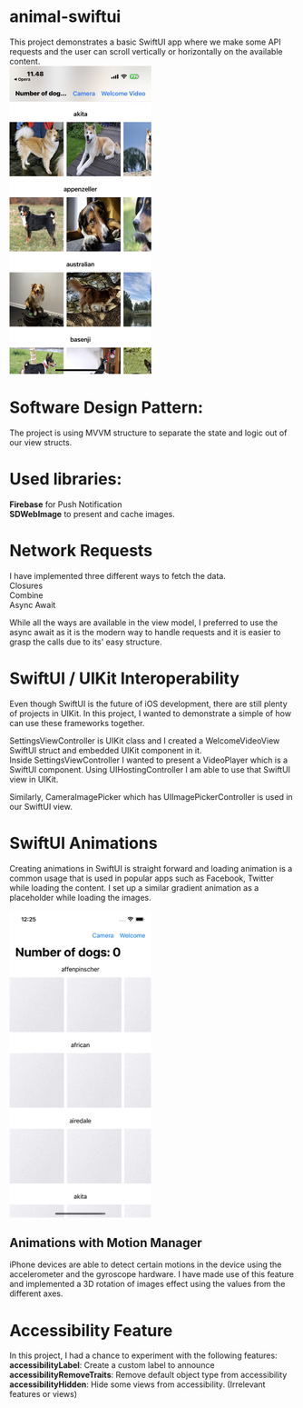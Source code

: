 # animal-swiftui

This project demonstrates a basic SwiftUI app where we make some API requests and the user can scroll vertically or horizontally on the available content. <br />
<img src="main-page.jpeg" alt="Screenshot" width="250">

# Software Design Pattern: 
The project is using MVVM structure to separate the state and logic out of our view structs. <br />

# Used libraries: 
**Firebase** for Push Notification <br />
**SDWebImage** to present and cache images.

# Network Requests
I have implemented three different ways to fetch the data. <br />
Closures <br />
Combine <br />
Async Await <br />

While all the ways are available in the view model, I preferred to use the async await as it is the modern way to handle requests and it is easier to grasp the calls due to its' easy structure.

# SwiftUI / UIKit Interoperability
Even though SwiftUI is the future of iOS development, there are still plenty of projects in UIKit. In this project, I wanted to demonstrate a simple of how can use these frameworks together. <br />

SettingsViewController is UIKit class and I created a WelcomeVideoView SwiftUI struct and embedded UIKit component in it. <br />
Inside SettingsViewController I wanted to present a VideoPlayer which is a SwiftUI component. Using UIHostingController I am able to use that SwiftUI view in UIKit. <br />

Similarly, CameraImagePicker which has UIImagePickerController  is used in our SwiftUI view.

# SwiftUI Animations
Creating animations in SwiftUI is straight forward and loading animation is a common usage that is used in popular apps such as Facebook, Twitter while loading the content. I set up a similar gradient animation as a placeholder while loading the images.

<img src="load-animation.gif" alt="Screenshot" width="250">


## Animations with Motion Manager
iPhone devices are able to detect certain motions in the device using the accelerometer and the gyroscope hardware. I have made use of this feature and implemented a 3D rotation of images effect using the values from the different axes. <br />

# Accessibility Feature
In this project, I had a chance to experiment with the following features:
**accessibilityLabel**: Create a custom label to announce  <br />
**accessibilityRemoveTraits**: Remove default object type from accessibility  <br />
**accessibilityHidden**: Hide some views from accessibility. (Irrelevant features or views)  <br />
